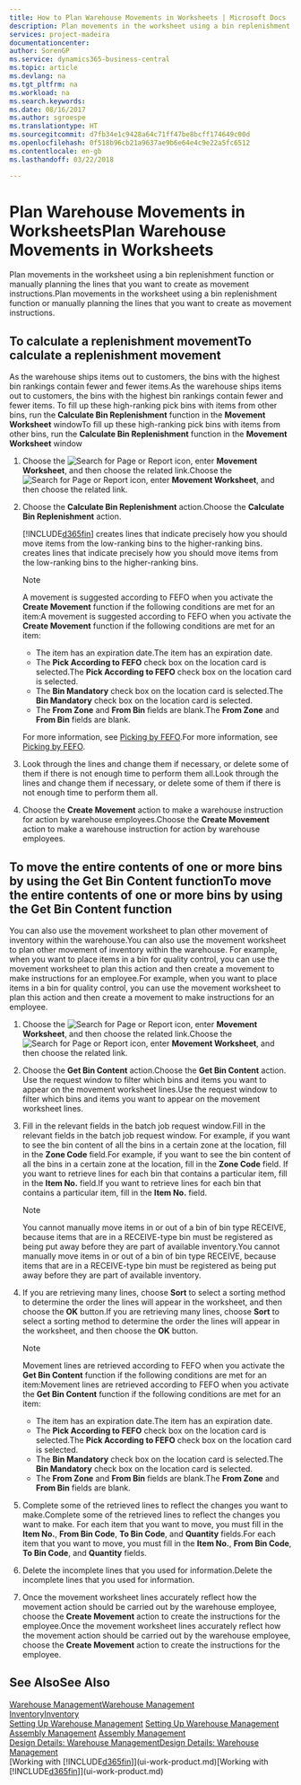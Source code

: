 ```yaml
---
title: How to Plan Warehouse Movements in Worksheets | Microsoft Docs
description: Plan movements in the worksheet using a bin replenishment function or manually planning the lines that you want to create as movement instructions.
services: project-madeira
documentationcenter: 
author: SorenGP
ms.service: dynamics365-business-central
ms.topic: article
ms.devlang: na
ms.tgt_pltfrm: na
ms.workload: na
ms.search.keywords: 
ms.date: 08/16/2017
ms.author: sgroespe
ms.translationtype: HT
ms.sourcegitcommit: d7fb34e1c9428a64c71ff47be8bcff174649c00d
ms.openlocfilehash: 0f518b96cb21a9637ae9b6e64e4c9e22a5fc6512
ms.contentlocale: en-gb
ms.lasthandoff: 03/22/2018

---
```

# <a name="plan-warehouse-movements-in-worksheets"></a><span data-ttu-id="98a8f-103">Plan Warehouse Movements in Worksheets</span><span class="sxs-lookup"><span data-stu-id="98a8f-103">Plan Warehouse Movements in Worksheets</span></span>
<span data-ttu-id="98a8f-104">Plan movements in the worksheet using a bin replenishment function or manually planning the lines that you want to create as movement instructions.</span><span class="sxs-lookup"><span data-stu-id="98a8f-104">Plan movements in the worksheet using a bin replenishment function or manually planning the lines that you want to create as movement instructions.</span></span>  

## <a name="to-calculate-a-replenishment-movement"></a><span data-ttu-id="98a8f-105">To calculate a replenishment movement</span><span class="sxs-lookup"><span data-stu-id="98a8f-105">To calculate a replenishment movement</span></span>  
<span data-ttu-id="98a8f-106">As the warehouse ships items out to customers, the bins with the highest bin rankings contain fewer and fewer items.</span><span class="sxs-lookup"><span data-stu-id="98a8f-106">As the warehouse ships items out to customers, the bins with the highest bin rankings contain fewer and fewer items.</span></span> <span data-ttu-id="98a8f-107">To fill up these high-ranking pick bins with items from other bins, run the **Calculate Bin Replenishment** function in the **Movement Worksheet** window</span><span class="sxs-lookup"><span data-stu-id="98a8f-107">To fill up these high-ranking pick bins with items from other bins, run the **Calculate Bin Replenishment** function in the **Movement Worksheet** window</span></span>

1.  <span data-ttu-id="98a8f-108">Choose the ![Search for Page or Report](media/ui-search/search_small.png "Search for Page or Report icon") icon, enter **Movement Worksheet**, and then choose the related link.</span><span class="sxs-lookup"><span data-stu-id="98a8f-108">Choose the ![Search for Page or Report](media/ui-search/search_small.png "Search for Page or Report icon") icon, enter **Movement Worksheet**, and then choose the related link.</span></span>  
2.  <span data-ttu-id="98a8f-109">Choose the **Calculate Bin Replenishment** action.</span><span class="sxs-lookup"><span data-stu-id="98a8f-109">Choose the **Calculate Bin Replenishment** action.</span></span>  

    [!INCLUDE[d365fin](includes/d365fin_md.md)]<span data-ttu-id="98a8f-110"> creates lines that indicate precisely how you should move items from the low-ranking bins to the higher-ranking bins.</span><span class="sxs-lookup"><span data-stu-id="98a8f-110"> creates lines that indicate precisely how you should move items from the low-ranking bins to the higher-ranking bins.</span></span>  

    > [!NOTE]  
    >  <span data-ttu-id="98a8f-111">A movement is suggested according to FEFO when you activate the **Create Movement** function if the following conditions are met for an item:</span><span class="sxs-lookup"><span data-stu-id="98a8f-111">A movement is suggested according to FEFO when you activate the **Create Movement** function if the following conditions are met for an item:</span></span>  
    >   
    >  -   <span data-ttu-id="98a8f-112">The item has an expiration date.</span><span class="sxs-lookup"><span data-stu-id="98a8f-112">The item has an expiration date.</span></span>  
    > -   <span data-ttu-id="98a8f-113">The **Pick According to FEFO** check box on the location card is selected.</span><span class="sxs-lookup"><span data-stu-id="98a8f-113">The **Pick According to FEFO** check box on the location card is selected.</span></span>  
    > -   <span data-ttu-id="98a8f-114">The **Bin Mandatory** check box on the location card is selected.</span><span class="sxs-lookup"><span data-stu-id="98a8f-114">The **Bin Mandatory** check box on the location card is selected.</span></span>  
    > -   <span data-ttu-id="98a8f-115">The **From Zone** and **From Bin** fields are blank.</span><span class="sxs-lookup"><span data-stu-id="98a8f-115">The **From Zone** and **From Bin** fields are blank.</span></span>  

    <span data-ttu-id="98a8f-116">For more information, see [Picking by FEFO](warehouse-picking-by-fefo.md).</span><span class="sxs-lookup"><span data-stu-id="98a8f-116">For more information, see [Picking by FEFO](warehouse-picking-by-fefo.md).</span></span>  

3.  <span data-ttu-id="98a8f-117">Look through the lines and change them if necessary, or delete some of them if there is not enough time to perform them all.</span><span class="sxs-lookup"><span data-stu-id="98a8f-117">Look through the lines and change them if necessary, or delete some of them if there is not enough time to perform them all.</span></span>  
4.  <span data-ttu-id="98a8f-118">Choose the **Create Movement** action to make a warehouse instruction for action by warehouse employees.</span><span class="sxs-lookup"><span data-stu-id="98a8f-118">Choose the **Create Movement** action to make a warehouse instruction for action by warehouse employees.</span></span>  

## <a name="to-move-the-entire-contents-of-one-or-more-bins-by-using-the-get-bin-content-function"></a><span data-ttu-id="98a8f-119">To move the entire contents of one or more bins by using the Get Bin Content function</span><span class="sxs-lookup"><span data-stu-id="98a8f-119">To move the entire contents of one or more bins by using the Get Bin Content function</span></span>  
<span data-ttu-id="98a8f-120">You can also use the movement worksheet to plan other movement of inventory within the warehouse.</span><span class="sxs-lookup"><span data-stu-id="98a8f-120">You can also use the movement worksheet to plan other movement of inventory within the warehouse.</span></span> <span data-ttu-id="98a8f-121">For example, when you want to place items in a bin for quality control, you can use the movement worksheet to plan this action and then create a movement to make instructions for an employee.</span><span class="sxs-lookup"><span data-stu-id="98a8f-121">For example, when you want to place items in a bin for quality control, you can use the movement worksheet to plan this action and then create a movement to make instructions for an employee.</span></span>  

1.  <span data-ttu-id="98a8f-122">Choose the ![Search for Page or Report](media/ui-search/search_small.png "Search for Page or Report icon") icon, enter **Movement Worksheet**, and then choose the related link.</span><span class="sxs-lookup"><span data-stu-id="98a8f-122">Choose the ![Search for Page or Report](media/ui-search/search_small.png "Search for Page or Report icon") icon, enter **Movement Worksheet**, and then choose the related link.</span></span>  
2.  <span data-ttu-id="98a8f-123">Choose the **Get Bin Content** action.</span><span class="sxs-lookup"><span data-stu-id="98a8f-123">Choose the **Get Bin Content** action.</span></span> <span data-ttu-id="98a8f-124">Use the request window to filter which bins and items you want to appear on the movement worksheet lines.</span><span class="sxs-lookup"><span data-stu-id="98a8f-124">Use the request window to filter which bins and items you want to appear on the movement worksheet lines.</span></span>  
3.  <span data-ttu-id="98a8f-125">Fill in the relevant fields in the batch job request window.</span><span class="sxs-lookup"><span data-stu-id="98a8f-125">Fill in the relevant fields in the batch job request window.</span></span> <span data-ttu-id="98a8f-126">For example, if you want to see the bin content of all the bins in a certain zone at the location, fill in the **Zone Code** field.</span><span class="sxs-lookup"><span data-stu-id="98a8f-126">For example, if you want to see the bin content of all the bins in a certain zone at the location, fill in the **Zone Code** field.</span></span> <span data-ttu-id="98a8f-127">If you want to retrieve lines for each bin that contains a particular item, fill in the **Item No.** field.</span><span class="sxs-lookup"><span data-stu-id="98a8f-127">If you want to retrieve lines for each bin that contains a particular item, fill in the **Item No.** field.</span></span>  

    > [!NOTE]  
    >  <span data-ttu-id="98a8f-128">You cannot manually move items in or out of a bin of bin type RECEIVE, because items that are in a RECEIVE-type bin must be registered as being put away before they are part of available inventory.</span><span class="sxs-lookup"><span data-stu-id="98a8f-128">You cannot manually move items in or out of a bin of bin type RECEIVE, because items that are in a RECEIVE-type bin must be registered as being put away before they are part of available inventory.</span></span>  

4.  <span data-ttu-id="98a8f-129">If you are retrieving many lines, choose **Sort** to select a sorting method to determine the order the lines will appear in the worksheet, and then choose the **OK** button.</span><span class="sxs-lookup"><span data-stu-id="98a8f-129">If you are retrieving many lines, choose **Sort** to select a sorting method to determine the order the lines will appear in the worksheet, and then choose the **OK** button.</span></span>  

    > [!NOTE]  
    >  <span data-ttu-id="98a8f-130">Movement lines are retrieved according to FEFO when you activate the **Get Bin Content** function if the following conditions are met for an item:</span><span class="sxs-lookup"><span data-stu-id="98a8f-130">Movement lines are retrieved according to FEFO when you activate the **Get Bin Content** function if the following conditions are met for an item:</span></span>  
    >   
    >  -   <span data-ttu-id="98a8f-131">The item has an expiration date.</span><span class="sxs-lookup"><span data-stu-id="98a8f-131">The item has an expiration date.</span></span>  
    > -   <span data-ttu-id="98a8f-132">The **Pick According to FEFO** check box on the location card is selected.</span><span class="sxs-lookup"><span data-stu-id="98a8f-132">The **Pick According to FEFO** check box on the location card is selected.</span></span>  
    > -   <span data-ttu-id="98a8f-133">The **Bin Mandatory** check box on the location card is selected.</span><span class="sxs-lookup"><span data-stu-id="98a8f-133">The **Bin Mandatory** check box on the location card is selected.</span></span>  
    > -   <span data-ttu-id="98a8f-134">The **From Zone** and **From Bin** fields are blank.</span><span class="sxs-lookup"><span data-stu-id="98a8f-134">The **From Zone** and **From Bin** fields are blank.</span></span>  

5.  <span data-ttu-id="98a8f-135">Complete some of the retrieved lines to reflect the changes you want to make.</span><span class="sxs-lookup"><span data-stu-id="98a8f-135">Complete some of the retrieved lines to reflect the changes you want to make.</span></span> <span data-ttu-id="98a8f-136">For each item that you want to move, you must fill in the **Item No.**, **From Bin Code**, **To Bin Code**, and **Quantity** fields.</span><span class="sxs-lookup"><span data-stu-id="98a8f-136">For each item that you want to move, you must fill in the **Item No.**, **From Bin Code**, **To Bin Code**, and **Quantity** fields.</span></span>  
6.  <span data-ttu-id="98a8f-137">Delete the incomplete lines that you used for information.</span><span class="sxs-lookup"><span data-stu-id="98a8f-137">Delete the incomplete lines that you used for information.</span></span>  
7.  <span data-ttu-id="98a8f-138">Once the movement worksheet lines accurately reflect how the movement action should be carried out by the warehouse employee, choose the **Create Movement** action to create the instructions for the employee.</span><span class="sxs-lookup"><span data-stu-id="98a8f-138">Once the movement worksheet lines accurately reflect how the movement action should be carried out by the warehouse employee, choose the **Create Movement** action to create the instructions for the employee.</span></span>  

## <a name="see-also"></a><span data-ttu-id="98a8f-139">See Also</span><span class="sxs-lookup"><span data-stu-id="98a8f-139">See Also</span></span>  
[<span data-ttu-id="98a8f-140">Warehouse Management</span><span class="sxs-lookup"><span data-stu-id="98a8f-140">Warehouse Management</span></span>](warehouse-manage-warehouse.md)  
[<span data-ttu-id="98a8f-141">Inventory</span><span class="sxs-lookup"><span data-stu-id="98a8f-141">Inventory</span></span>](inventory-manage-inventory.md)  
<span data-ttu-id="98a8f-142">[Setting Up Warehouse Management](warehouse-setup-warehouse.md)   </span><span class="sxs-lookup"><span data-stu-id="98a8f-142">[Setting Up Warehouse Management](warehouse-setup-warehouse.md)   </span></span>  
<span data-ttu-id="98a8f-143">[Assembly Management](assembly-assemble-items.md)  </span><span class="sxs-lookup"><span data-stu-id="98a8f-143">[Assembly Management](assembly-assemble-items.md)  </span></span>  
[<span data-ttu-id="98a8f-144">Design Details: Warehouse Management</span><span class="sxs-lookup"><span data-stu-id="98a8f-144">Design Details: Warehouse Management</span></span>](design-details-warehouse-management.md)  
<span data-ttu-id="98a8f-145">[Working with [!INCLUDE[d365fin](includes/d365fin_md.md)]](ui-work-product.md)</span><span class="sxs-lookup"><span data-stu-id="98a8f-145">[Working with [!INCLUDE[d365fin](includes/d365fin_md.md)]](ui-work-product.md)</span></span>

